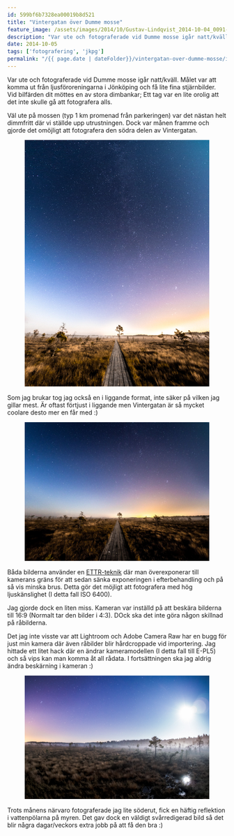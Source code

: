 ```yaml
---
id: 599bf6b7328ea00019b8d521
title: "Vintergatan över Dumme mosse"
feature_image: /assets/images/2014/10/Gustav-Lindqvist_2014-10-04_0091-2-Edit_s.jpg
description: "Var ute och fotograferade vid Dumme mosse igår natt/kväll. Målet var att komma ut från ljusföroreningarna i Jönköping och få lite fina…"
date: 2014-10-05
tags: ['fotografering', 'jkpg']
permalink: "/{{ page.date | dateFolder}}/vintergatan-over-dumme-mosse/index.html"  
---
```


<p>Var ute och fotograferade vid Dumme mosse igår natt/kväll. Målet var att komma ut från ljusföroreningarna i Jönköping och få lite fina stjärnbilder. Vid bilfärden dit möttes en av stora dimbankar; Ett tag var en lite orolig att det inte skulle gå att fotografera alls.</p>
<p>Väl ute på mossen (typ 1 km promenad från parkeringen) var det nästan helt dimmfritt där vi ställde upp utrustningen. Dock var månen framme och gjorde det omöjligt att fotografera den södra delen av Vintergatan.</p>
<figure class="kg-card kg-image-card"><img src="/assets/images/vintergatan-over-dumme-mosse/Gustav-Lindqvist_2014-10-04_0091-2-Edit_s.jpg#small" class="kg-image" alt="Vintergatan" loading="lazy"></figure>
<p>Som jag brukar tog jag också en i liggande format, inte säker på vilken jag gillar mest. Är oftast förtjust i liggande men Vintergatan är så mycket coolare desto mer en får med :)</p>
<figure class="kg-card kg-image-card kg-width-wide"><img src="/assets/images/2018/12/Gustav-Lindqvist_2014-10-04_0094-2-Edit-Edit_s-1-1.jpg" class="kg-image" alt loading="lazy"></figure>
<p>Båda bilderna använder en <a href="http://en.wikipedia.org/wiki/Exposing_to_the_right">ETTR-teknik</a> där man överexponerar till kamerans gräns för att sedan sänka exponeringen i efterbehandling och på så vis minska brus. Detta gör det möjligt att fotografera med hög ljuskänslighet (I detta fall ISO 6400).</p>
<p>Jag gjorde dock en liten miss. Kameran var inställd på att beskära bilderna till 16:9 (Normalt tar den bilder i 4:3). DOck ska det inte göra någon skillnad på råbilderna.</p>
<p>Det jag inte visste var att Lightroom och Adobe Camera Raw har en bugg för just min kamera där även råbilder blir hårdcroppade vid importering. Jag hittade ett litet hack där en ändrar kameramodellen (I detta fall till E-PL5) och så vips kan man komma åt all rådata. I fortsättningen ska jag aldrig ändra beskärning i kameran :)</p>
<figure class="kg-card kg-image-card kg-width-wide"><img src="/assets/images/vintergatan-over-dumme-mosse/Gustav-Lindqvist_2014-10-04_0095_s.jpg" class="kg-image" alt="Work In Progress" loading="lazy" title="Work In Progress"></figure>
<p>Trots månens närvaro fotograferade jag lite söderut, fick en häftig reflektion i vattenpölarna på myren. Det gav dock en väldigt svårredigerad bild så det blir några dagar/veckors extra jobb på att få den bra :)</p>
